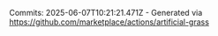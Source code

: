 Commits: 2025-06-07T10:21:21.471Z - Generated via https://github.com/marketplace/actions/artificial-grass
<br>
